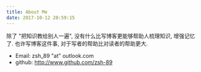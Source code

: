```yaml
---
title: About Me
date: 2017-10-12 20:59:15
---
```


除了 "把知识教给别人一遍", 没有什么比写博客更能够帮助人梳理知识, 增强记忆了.
也许写博客这件事, 对于写者的帮助比对读者的帮助更大.

+ Email: zsh_89 "at" outlook.com
+ github: http://www.github.com/zsh-89


